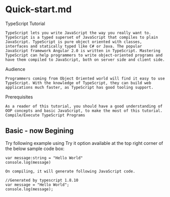 # Quick-start.md

TypeScript Tutorial

```
TypeScript lets you write JavaScript the way you really want to. TypeScript is a typed superset of JavaScript that compiles to plain JavaScript. TypeScript is pure object oriented with classes, interfaces and statically typed like C# or Java. The popular JavaScript framework Angular 2.0 is written in TypeScript. Mastering TypeScript can help programmers to write object-oriented programs and have them compiled to JavaScript, both on server side and client side.
```
Audience

```
Programmers coming from Object Oriented world will find it easy to use TypeScript. With the knowledge of TypeScript, they can build web applications much faster, as TypeScript has good tooling support.
```
Prerequisites

```
As a reader of this tutorial, you should have a good understanding of OOP concepts and basic JavaScript, to make the most of this tutorial.
Compile/Execute TypeScript Programs
```

## Basic - now Begining
Try following example using Try it option available at the top right corner of the below sample code box:

```
var message:string = "Hello World" 
console.log(message)

On compiling, it will generate following JavaScript code.

//Generated by typescript 1.8.10
var message = "Hello World";
console.log(message);

```



